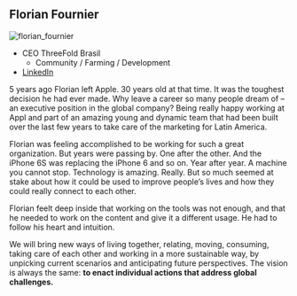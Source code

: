 ## Florian Fournier

![florian_fournier](img/florian_fournier.png)

- CEO ThreeFold Brasil
    - Community / Farming / Development
- [LinkedIn](https://www.linkedin.com/in/florianfournier/)

5 years ago Florian left Apple. 30 years old at that time. It was the toughest decision he had ever made. Why leave a career so many people dream of – an executive position in the global company? Being really happy working at Appl and part of an amazing young and dynamic team that had been built over the last few years to take care of the marketing for Latin America. 

Florian was feeling accomplished to be working for such a great organization. But years were passing by. One after the other. And the iPhone 6S was replacing the iPhone 6 and so on. Year after year. A machine you cannot stop. Technology is amazing. Really. But so much seemed at stake about how it could be used to improve people’s lives and how they could really connect to each other.

Florian feelt deep inside that working on the tools was not enough, and that he needed to work on the content and give it a different usage. He had to follow his heart and intuition.

We will bring new ways of living together, relating, moving, consuming, taking care of each other and working in a more sustainable way, by unpicking current scenarios and anticipating future perspectives. The vision is always the same: **to enact individual actions that address global challenges.**